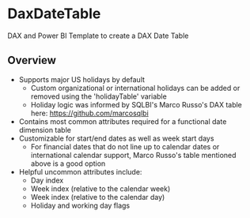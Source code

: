 # DaxDateTable
DAX and Power BI Template to create a DAX Date Table

## Overview
* Supports major US holidays by default
    * Custom organizational or international holidays can be added or removed using the 'holidayTable' variable
    * Holiday logic was informed by SQLBI's Marco Russo's DAX table here: https://github.com/marcosqlbi
* Contains most common attributes required for a functional date dimension table
* Customizable for start/end dates as well as week start days
    * For financial dates that do not line up to calendar dates or international calendar support, Marco Russo's table mentioned above is a good option
* Helpful uncommon attributes include: 
    * Day index
    * Week index (relative to the calendar week)
    * Week index (relative to the calendar day)
    * Holiday and working day flags

